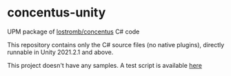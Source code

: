 # concentus-unity
UPM package of [lostromb/concentus](https://github.com/lostromb/concentus) C# code

This repository contains only the C# source files (no native plugins), directly runnable in Unity 2021.2.1 and above.

This project doesn't have any samples. A test script is available [here](https://gist.github.com/adrenak/f05b269e46dd3bdc93d3a7b162813d45)